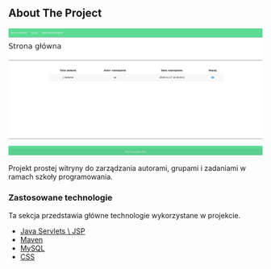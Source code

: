 ## About The Project

![Screenshot](https://github.com/yarim83/jeeshool/blob/master/PrtScr.png)

Projekt prostej witryny do zarządzania autorami, grupami i zadaniami w ramach szkoły programowania.

### Zastosowane technologie
Ta sekcja przedstawia główne technologie wykorzystane w projekcie.
* [Java Servlets \ JSP](https://docs.oracle.com/javaee/5/tutorial/doc/bnafd.html)
* [Maven](http://maven.apache.org/)
* [MySQL](https://www.mysql.com/)
* [CSS](https://www.w3schools.com/)
